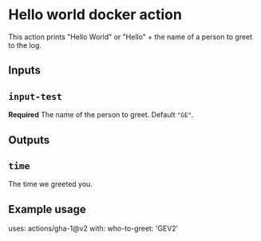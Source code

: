 # Hello world docker action

This action prints "Hello World" or "Hello" + the name of a person to greet to the log.

## Inputs

## `input-test`

**Required** The name of the person to greet. Default `"GE"`.

## Outputs

## `time`

The time we greeted you.

## Example usage

uses: actions/gha-1@v2
with:
  who-to-greet: 'GEV2'